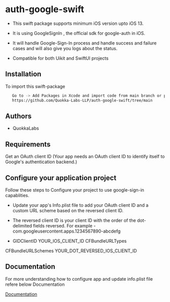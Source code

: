 # auth-google-swift


* This swift package supports minimum iOS version upto iOS 13. 

* It is using GoogleSignIn , the official sdk for google-auth in iOS.

* It will handle Google-Sign-In process and handle success and failure cases and will also give you logs about the status.

* Compatible for both Uikit and SwiftUI projects


## Installation

To import this swift-package

```bash
   Go to -> Add Packages in Xcode and import code from main branch or paste this link
   https://github.com/Quokka-Labs-LLP/auth-google-swift/tree/main
```
    
## Authors

- QuokkaLabs


## Requirements
Get an OAuth client ID (Your app needs an OAuth client ID to identify itself to Google's authentication backend.)
## Configure your application project
Follow these steps to Configure your project to use google-sign-in capablities.

* Update your app's Info.plist file to add your OAuth client ID and a custom URL scheme based on the reversed client ID.

* The reversed client ID is your client ID with the order of the dot-delimited fields reversed. For example -com.googleusercontent.apps.1234567890-abcdefg

* <key>GIDClientID</key>
<string>YOUR_IOS_CLIENT_ID</string>
<key>CFBundleURLTypes</key>
<array>
  <dict>
    <key>CFBundleURLSchemes</key>
    <array>
      <string>YOUR_DOT_REVERSED_IOS_CLIENT_ID</string>
    </array>
  </dict>
</array>

## Documentation
For more understanding how to configure app and update info.plist file refere below Documentation

[Documentation](https://developers.google.com/identity/sign-in/ios/start-integrating)

